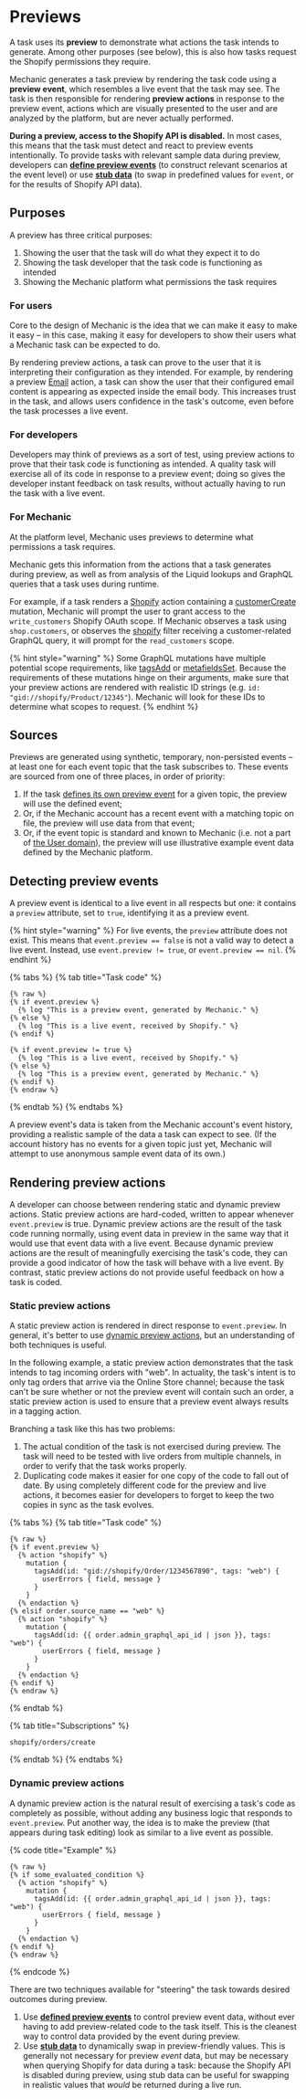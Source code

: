 # Previews

A task uses its **preview** to demonstrate what actions the task intends to generate. Among other purposes (see below), this is also how tasks request the Shopify permissions they require.

Mechanic generates a task preview by rendering the task code using a **preview event**, which resembles a live event that the task may see. The task is then responsible for rendering **preview actions** in response to the preview event, actions which are visually presented to the user and are analyzed by the platform, but are never actually performed.

**During a preview, access to the Shopify API is disabled.** In most cases, this means that the task must detect and react to preview events intentionally. To provide tasks with relevant sample data during preview, developers can [**define preview events**](events.md) (to construct relevant scenarios at the event level) or use [**stub data**](stub-data.md) (to swap in predefined values for `event`, or for the results of Shopify API data).

## Purposes

A preview has three critical purposes:

1. Showing the user that the task will do what they expect it to do
2. Showing the task developer that the task code is functioning as intended
3. Showing the Mechanic platform what permissions the task requires

### For users

Core to the design of Mechanic is the idea that we can make it easy to make it easy – in this case, making it easy for developers to show their users what a Mechanic task can be expected to do.

By rendering preview actions, a task can prove to the user that it is interpreting their configuration as they intended. For example, by rendering a preview [Email](../../actions/email.md) action, a task can show the user that their configured email content is appearing as expected inside the email body. This increases trust in the task, and allows users confidence in the task's outcome, even before the task processes a live event.

### For developers

Developers may think of previews as a sort of test, using preview actions to prove that their task code is functioning as intended. A quality task will exercise all of its code in response to a preview event; doing so gives the developer instant feedback on task results, without actually having to run the task with a live event.

### For Mechanic

At the platform level, Mechanic uses previews to determine what permissions a task requires.

Mechanic gets this information from the actions that a task generates during preview, as well as from analysis of the Liquid lookups and GraphQL queries that a task uses during runtime.

For example, if a task renders a [Shopify](../../actions/integrations/shopify.md) action containing a [customerCreate](https://shopify.dev/api/admin-graphql/latest/mutations/customercreate) mutation, Mechanic will prompt the user to grant access to the `write_customers` Shopify OAuth scope. If Mechanic observes a task using `shop.customers`, or observes the [shopify](../../../platform/liquid/filters.md#shopify) filter receiving a customer-related GraphQL query, it will prompt for the `read_customers` scope.

{% hint style="warning" %}
Some GraphQL mutations have multiple potential scope requirements, like [tagsAdd](https://shopify.dev/api/admin-graphql/latest/mutations/tagsadd) or [metafieldsSet](https://shopify.dev/api/admin-graphql/latest/mutations/metafieldsset). Because the requirements of these mutations hinge on their arguments, make sure that your preview actions are rendered with realistic ID strings (e.g. `id: "gid://shopify/Product/12345"`). Mechanic will look for these IDs to determine what scopes to request.
{% endhint %}

## Sources

Previews are generated using synthetic, temporary, non-persisted events – at least one for each event topic that the task subscribes to. These events are sourced from one of three places, in order of priority:

1. If the task [defines its own preview event](events.md) for a given topic, the preview will use the defined event;
2. Or, if the Mechanic account has a recent event with a matching topic on file, the preview will use data from that event;
3. Or, if the event topic is standard and known to Mechanic (i.e. not a part of [the User domain](../../../platform/events/)), the preview will use illustrative example event data defined by the Mechanic platform.

## Detecting preview events

A preview event is identical to a live event in all respects but one: it contains a `preview` attribute, set to `true`, identifying it as a preview event.

{% hint style="warning" %}
For live events, the `preview` attribute does not exist. This means that `event.preview == false` is not a valid way to detect a live event. Instead, use `event.preview != true`, or `event.preview == nil`.
{% endhint %}

{% tabs %}
{% tab title="Task code" %}
```liquid
{% raw %}
{% if event.preview %}
  {% log "This is a preview event, generated by Mechanic." %}
{% else %}
  {% log "This is a live event, received by Shopify." %}
{% endif %}

{% if event.preview != true %}
  {% log "This is a live event, received by Shopify." %}
{% else %}
  {% log "This is a preview event, generated by Mechanic." %}
{% endif %}
{% endraw %}
```
{% endtab %}
{% endtabs %}

A preview event's data is taken from the Mechanic account's event history, providing a realistic sample of the data a task can expect to see. (If the account history has no events for a given topic just yet, Mechanic will attempt to use anonymous sample event data of its own.)

## Rendering preview actions

A developer can choose between rendering static and dynamic preview actions. Static preview actions are hard-coded, written to appear whenever `event.preview` is true. Dynamic preview actions are the result of the task code running normally, using event data in preview in the same way that it would use that event data with a live event. Because dynamic preview actions are the result of meaningfully exercising the task's code, they can provide a good indicator of how the task will behave with a live event. By contrast, static preview actions do not provide useful feedback on how a task is coded.

### Static preview actions

A static preview action is rendered in direct response to `event.preview`. In general, it's better to use [dynamic preview actions](./#dynamic-preview-actions), but an understanding of both techniques is useful.

In the following example, a static preview action demonstrates that the task intends to tag incoming orders with "web". In actuality, the task's intent is to only tag orders that arrive via the Online Store channel; because the task can't be sure whether or not the preview event will contain such an order, a static preview action is used to ensure that a preview event always results in a tagging action.

Branching a task like this has two problems:

1. The actual condition of the task is not exercised during preview. The task will need to be tested with live orders from multiple channels, in order to verify that the task works properly.
2. Duplicating code makes it easier for one copy of the code to fall out of date. By using completely different code for the preview and live actions, it becomes easier for developers to forget to keep the two copies in sync as the task evolves.

{% tabs %}
{% tab title="Task code" %}
```liquid
{% raw %}
{% if event.preview %}
  {% action "shopify" %}
    mutation {
      tagsAdd(id: "gid://shopify/Order/1234567890", tags: "web") {
        userErrors { field, message }
      }
    }
  {% endaction %}
{% elsif order.source_name == "web" %}
  {% action "shopify" %}
    mutation {
      tagsAdd(id: {{ order.admin_graphql_api_id | json }}, tags: "web") {
        userErrors { field, message }
      }
    }
  {% endaction %}
{% endif %}
{% endraw %}
```
{% endtab %}

{% tab title="Subscriptions" %}
```
shopify/orders/create
```
{% endtab %}
{% endtabs %}

### Dynamic preview actions

A dynamic preview action is the natural result of exercising a task's code as completely as possible, without adding any business logic that responds to `event.preview`. Put another way, the idea is to make the preview (that appears during task editing) look as similar to a live event as possible.

{% code title="Example" %}
```liquid
{% raw %}
{% if some_evaluated_condition %}
  {% action "shopify" %}
    mutation {
      tagsAdd(id: {{ order.admin_graphql_api_id | json }}, tags: "web") {
        userErrors { field, message }
      }
    }
  {% endaction %}
{% endif %}
{% endraw %}
```
{% endcode %}

There are two techniques available for "steering" the task towards desired outcomes during preview.

1. Use [**defined preview events**](events.md) to control preview event data, without ever having to add preview-related code to the task itself. This is the cleanest way to control data provided by the event during preview.
2. Use [**stub data**](stub-data.md) to dynamically swap in preview-friendly values. This is generally not necessary for preview _event_ data, but may be necessary when querying Shopify for data during a task: because the Shopify API is disabled during preview, using stub data can be useful for swapping in realistic values that _would_ be returned during a live run.
